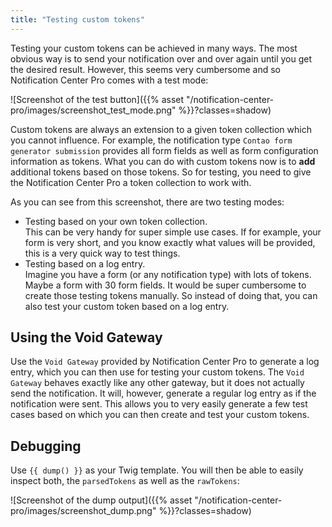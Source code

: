 ```yaml
---
title: "Testing custom tokens"
---
```


Testing your custom tokens can be achieved in many ways. The most obvious way is to send your notification over and 
over again until you get the desired result. However, this seems very cumbersome and so Notification Center Pro 
comes with a test mode:

![Screenshot of the test button]({{% asset "/notification-center-pro/images/screenshot_test_mode.png" %}}?classes=shadow)

Custom tokens are always an extension to a given token collection which you cannot influence. For example, 
the notification type `Contao form generator submission` provides all form fields as well as form configuration 
information as tokens. What you can do with custom tokens now is to **add** additional tokens based on those tokens.
So for testing, you need to give the Notification Center Pro a token collection to work with.

As you can see from this screenshot, there are two testing modes:

* Testing based on your own token collection. \
  This can be very handy for super simple use cases. If for example, your form is very short, and you know exactly 
  what values will be provided, this is a very quick way to test things.
* Testing based on a log entry. \
  Imagine you have a form (or any notification type) with lots of tokens. Maybe a form with 30 form fields. It would 
  be super cumbersome to create those testing tokens manually. So instead of doing that, you can also test your 
  custom token based on a log entry.

## Using the Void Gateway

Use the `Void Gateway` provided by Notification Center Pro to generate a log entry, which you can then use for 
testing your custom tokens. The `Void Gateway` behaves exactly like any other gateway, but it does not actually send 
the notification. It will, however, generate a regular log entry as if the notification were sent. This allows you 
to very easily generate a few test cases based on which you can then create and test your custom tokens.

## Debugging

Use `{{ dump() }}` as your Twig template. You will then be able to easily inspect both, the `parsedTokens` as well 
as the `rawTokens`:

![Screenshot of the dump output]({{% asset "/notification-center-pro/images/screenshot_dump.png" %}}?classes=shadow)
